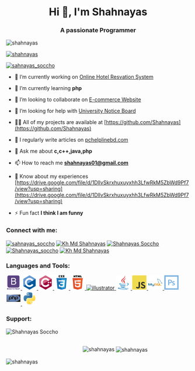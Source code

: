 

<h1 align="center">Hi 👋, I'm Shahnayas</h1>
<h3 align="center">A passionate Programmer</h3>

<p align="left"> <img src="https://komarev.com/ghpvc/?username=shahnayas&label=Profile%20views&color=0e75b6&style=flat" alt="shahnayas" /> </p>

<p align="left"> <a href="https://github.com/ryo-ma/github-profile-trophy"><img src="https://github-profile-trophy.vercel.app/?username=shahnayas" alt="shahnayas" /></a> </p>

<p align="left"> <a href="https://twitter.com/sahnayas_soccho" target="blank"><img src="https://img.shields.io/twitter/follow/sahnayas_soccho?logo=twitter&style=for-the-badge" alt="sahnayas_soccho" /></a> </p>

- 🔭 I’m currently working on [Online Hotel Resvation System](https://github.com/Shahnayas/CSE-0318-Project-Propsal-Presentation-Report)

- 🌱 I’m currently learning **php**

- 👯 I’m looking to collaborate on [E-commerce Website](https://github.com/Shahnayas)

- 🤝 I’m looking for help with [University Notice Board](https://github.com/Shahnayas)

- 👨‍💻 All of my projects are available at [https://github.com/Shahnayas](https://github.com/Shahnayas)

- 📝 I regularly write articles on [pchelplinebd.com](pchelplinebd.com)

- 💬 Ask me about **c,c++,java,php**

- 📫 How to reach me **shahnayas01@gmail.com**

- 📄 Know about my experiences [https://drive.google.com/file/d/1DllvSkrxhuxuyxhh3LfwRkM5ZbWd9Pf7/view?usp=sharing](https://drive.google.com/file/d/1DllvSkrxhuxuyxhh3LfwRkM5ZbWd9Pf7/view?usp=sharing)

- ⚡ Fun fact **I think I am funny**

<h3 align="left">Connect with me:</h3>
<p align="left">
<a href="https://twitter.com/sahnayas_soccho" target="blank"><img align="center" src="https://raw.githubusercontent.com/rahuldkjain/github-profile-readme-generator/master/src/images/icons/Social/twitter.svg" alt="sahnayas_soccho" height="30" width="40" /></a>
<a href="https://www.linkedin.com/mwlite/in/kh-md-shahnsyas-0249981b1" target="blank"><img align="center" src="https://raw.githubusercontent.com/rahuldkjain/github-profile-readme-generator/master/src/images/icons/Social/linked-in-alt.svg" alt="Kh Md Shahnayas" height="30" width="40" /></a>
<a href="https://www.facebook.com/shahanayas.soccho/" target="blank"><img align="center" src="https://raw.githubusercontent.com/rahuldkjain/github-profile-readme-generator/master/src/images/icons/Social/facebook.svg" alt="Shahnayas Soccho" height="30" width="40" /></a>
<a href="https://instagram.com/Shahnayas_soccho" target="blank"><img align="center" src="https://raw.githubusercontent.com/rahuldkjain/github-profile-readme-generator/master/src/images/icons/Social/instagram.svg" alt="Shahnayas_soccho" height="30" width="40" /></a>
<a href="https://www.youtube.com/channel/UCi3j7jrf_eBo4MsGnOig8pA" target="blank"><img align="center" src="https://raw.githubusercontent.com/rahuldkjain/github-profile-readme-generator/master/src/images/icons/Social/youtube.svg" alt="Kh Md Shahnayas" height="30" width="40" /></a>
</p>

<h3 align="left">Languages and Tools:</h3>
<p align="left"> <a href="https://getbootstrap.com" target="_blank"> <img src="https://raw.githubusercontent.com/devicons/devicon/master/icons/bootstrap/bootstrap-plain-wordmark.svg" alt="bootstrap" width="40" height="40"/> </a> <a href="https://www.cprogramming.com/" target="_blank"> <img src="https://raw.githubusercontent.com/devicons/devicon/master/icons/c/c-original.svg" alt="c" width="40" height="40"/> </a> <a href="https://www.w3schools.com/cpp/" target="_blank"> <img src="https://raw.githubusercontent.com/devicons/devicon/master/icons/cplusplus/cplusplus-original.svg" alt="cplusplus" width="40" height="40"/> </a> <a href="https://www.w3schools.com/css/" target="_blank"> <img src="https://raw.githubusercontent.com/devicons/devicon/master/icons/css3/css3-original-wordmark.svg" alt="css3" width="40" height="40"/> </a> <a href="https://www.w3.org/html/" target="_blank"> <img src="https://raw.githubusercontent.com/devicons/devicon/master/icons/html5/html5-original-wordmark.svg" alt="html5" width="40" height="40"/> </a> <a href="https://www.adobe.com/in/products/illustrator.html" target="_blank"> <img src="https://www.vectorlogo.zone/logos/adobe_illustrator/adobe_illustrator-icon.svg" alt="illustrator" width="40" height="40"/> </a> <a href="https://www.java.com" target="_blank"> <img src="https://raw.githubusercontent.com/devicons/devicon/master/icons/java/java-original.svg" alt="java" width="40" height="40"/> </a> <a href="https://developer.mozilla.org/en-US/docs/Web/JavaScript" target="_blank"> <img src="https://raw.githubusercontent.com/devicons/devicon/master/icons/javascript/javascript-original.svg" alt="javascript" width="40" height="40"/> </a> <a href="https://www.mysql.com/" target="_blank"> <img src="https://raw.githubusercontent.com/devicons/devicon/master/icons/mysql/mysql-original-wordmark.svg" alt="mysql" width="40" height="40"/> </a> <a href="https://www.photoshop.com/en" target="_blank"> <img src="https://raw.githubusercontent.com/devicons/devicon/master/icons/photoshop/photoshop-line.svg" alt="photoshop" width="40" height="40"/> </a> <a href="https://www.php.net" target="_blank"> <img src="https://raw.githubusercontent.com/devicons/devicon/master/icons/php/php-original.svg" alt="php" width="40" height="40"/> </a> <a href="https://www.python.org" target="_blank"> <img src="https://raw.githubusercontent.com/devicons/devicon/master/icons/python/python-original.svg" alt="python" width="40" height="40"/> </a> </p>

<h3 align="left">Support:</h3>
<p><a href="https://www.buymeacoffee.com/Shahnayas Soccho"> <img align="left" src="https://cdn.buymeacoffee.com/buttons/v2/default-yellow.png" height="50" width="210" alt="Shahnayas Soccho" /></a></p><br><br>

<p><img align="left" src="https://github-readme-stats.vercel.app/api/top-langs?username=shahnayas&show_icons=true&locale=en&layout=compact" alt="shahnayas" /></p>

<p>&nbsp;<img align="center" src="https://github-readme-stats.vercel.app/api?username=shahnayas&show_icons=true&locale=en" alt="shahnayas" /></p>

<p><img align="center" src="https://github-readme-streak-stats.herokuapp.com/?user=shahnayas&" alt="shahnayas" /></p>
